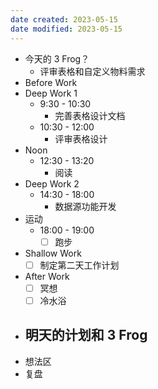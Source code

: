 ```yaml
---
date created: 2023-05-15 
date modified: 2023-05-15
---
```

- 今天的 3 Frog？
	- 评审表格和自定义物料需求
- Before Work
- Deep Work 1
	- 9:30 - 10:30
		- 完善表格设计文档
	- 10:30 - 12:00
		- 评审表格设计
- Noon
	- 12:30 - 13:20
		- 阅读
- Deep Work 2
	- 14:30 - 18:00
		- 数据源功能开发
- 运动
	- 18:00 - 19:00
		- [ ] 跑步
- Shallow Work
	- [ ] 制定第二天工作计划
- After Work
	- [ ] 冥想
	- [ ] 冷水浴
- 明天的计划和 3 Frog
	- 
- 想法区
- 复盘
